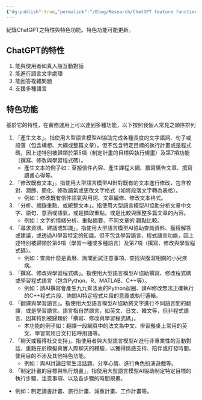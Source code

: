 ```yaml
---
{"dg-publish":true,"permalink":"/Blog/Research/ChatGPT feature functions/","title":"ChatGPT 之特色功能","tags":["blog"],"created":"2023-08-14","updated":"2023-08-14"}
---
```



紀錄ChatGPT之特性與特色功能。特色功能可能更新。

## ChatGPT的特性

1. 能與使用者如真人般互動對話
2. 能進行語言文字處理
3. 能回答複雜問題
4. 支援多種語言

## 特色功能

基於它的特性，在實務運用上可以達到多種功能，以下按照我個人常見之順序排列

1. 「產生文本」。指使用大型語言模型AI協助完成各種長度的文字語詞、句子或段落（包含構想、大綱或整篇文章）。但不包含特定目標的執行計畫或是程式碼，因上述特別被歸類於第5項（制定計畫的目標與執行規畫）及第7項功能（撰寫、修改與學習程式碼）。
    - 產生文本的例子如：草擬信件內容、產生課程大綱、撰寫廣告文章、撰寫讀書心得等。
2. 「修改既有文本」。指使用大型語言模型AI針對既有的文本進行修改，包含校對、潤飾、簡化、修改語氣或更改文字格式（如將段落文字轉為表格）。
    - 例如：修改既有信件語氣與用詞、文章編修、修改文本格式。
3. 「分析、摘錄重點、或統整文本」。指使用大型語言模型AI協助分析文章中文字、語句、意涵或語氣，或是擷取重點，或是比較與匯整多篇文章的內容。
    - 例如：文字的情緒分析、重點摘要、不同文章的 觀點比較。
4. 「尋求資訊、建議或知識」。指使用大型語言模型AI協助查詢資料、獲得解答或建議，或透過AI學習特定的知識。但不包含學習語言、程式語言功能，因上述特別被歸類於第6項（學習一種或多種語言）及第7項（撰寫、修改與學習程式碼）。
    - 例如：查詢什麼是黃曆、詢問面試注意事項、查找與腹瀉相關的小兒疾病。
5. 「撰寫、修改與學習程式碼」。指使用大型語言模型AI協助撰寫、修改程式碼或學習程式語言（包含Python、R、MATLAB、C++等）。
    - 例如：請AI撰寫會產生九九乘法表的Python迴圈、請AI修改無法正確執行的C++程式片段、詢問AI特定程式片段的意義或執行邏輯。
6. 「翻譯與學習語言」。指使用大型語言模型AI協助將文字進行不同語言間的翻譯，或是學習語言。語言指自然語言，如英文、日文、韓文等，但非程式語言，因其特別被歸類於「撰寫、修改與學習程式碼」。
    - 本功能的例子如：翻譯一段網頁中的法文為中文、學習餐桌上常用的英文、學習常用日文打招呼用語等。
7. 「聊天或獲得社交支持」。指使用者與大型語言模型AI進行非專業性的互動對話，重點在於模擬真實人際聊天的體驗，以獲得情感支持、陪伴或打發時間。使用目的不涉及其他特色功能。
    - 例如：與AI討論日常生活話題、分享心情、進行角色扮演遊戲等。
8. 「制定計畫的目標與執行規畫」。指使用大型語言模型AI協助制定特定目標的執行步驟、注意事項、以及各步驟的時間規畫。
- 例如：制定讀書計畫、旅行計畫、減重計畫、工作計畫等。



